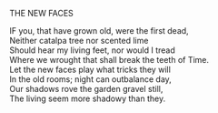 THE NEW FACES  
  
IF you, that have grown old, were the first dead,  
Neither catalpa tree nor scented lime  
Should hear my living feet, nor would I tread  
Where we wrought that shall break the teeth of Time.  
Let the new faces play what tricks they will  
In the old rooms; night can outbalance day,  
Our shadows rove the garden gravel still,  
The living seem more shadowy than they.  
